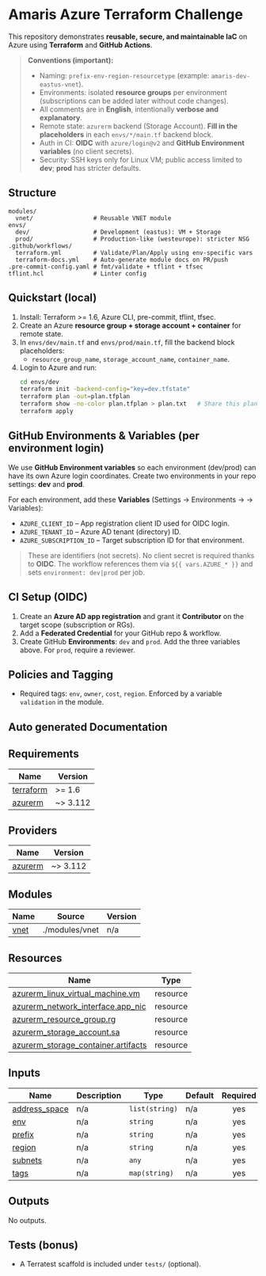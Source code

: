 # Amaris Azure Terraform Challenge

This repository demonstrates **reusable, secure, and maintainable IaC** on Azure using **Terraform** and **GitHub Actions**.

> **Conventions (important):**
> - Naming: `prefix-env-region-resourcetype` (example: `amaris-dev-eastus-vnet`).
> - Environments: isolated **resource groups** per environment (subscriptions can be added later without code changes).
> - All comments are in **English**, intentionally **verbose and explanatory**.
> - Remote state: `azurerm` backend (Storage Account). **Fill in the placeholders** in each `envs/*/main.tf` backend block.
> - Auth in CI: **OIDC** with `azure/login@v2` and **GitHub Environment variables** (no client secrets).
> - Security: SSH keys only for Linux VM; public access limited to **dev**; **prod** has stricter defaults.

## Structure
```
modules/
  vnet/                 # Reusable VNET module
envs/
  dev/                  # Development (eastus): VM + Storage
  prod/                 # Production-like (westeurope): stricter NSG
.github/workflows/
  terraform.yml         # Validate/Plan/Apply using env-specific vars
  terraform-docs.yml    # Auto-generate module docs on PR/push
.pre-commit-config.yaml # fmt/validate + tflint + tfsec
tflint.hcl              # Linter config
```

## Quickstart (local)
1. Install: Terraform >= 1.6, Azure CLI, pre-commit, tflint, tfsec.
2. Create an Azure **resource group + storage account + container** for remote state.
3. In `envs/dev/main.tf` and `envs/prod/main.tf`, fill the backend block placeholders:
   - `resource_group_name`, `storage_account_name`, `container_name`.
4. Login to Azure and run:
   ```bash
   cd envs/dev
   terraform init -backend-config="key=dev.tfstate"
   terraform plan -out=plan.tfplan
   terraform show -no-color plan.tfplan > plan.txt   # Share this plan output
   terraform apply
   ```

## GitHub Environments & Variables (per environment login)
We use **GitHub Environment variables** so each environment (dev/prod) can have its own Azure login coordinates.
Create two environments in your repo settings: **dev** and **prod**.

For each environment, add these **Variables** (Settings → Environments → <env> → Variables):
- `AZURE_CLIENT_ID` – App registration client ID used for OIDC login.
- `AZURE_TENANT_ID` – Azure AD tenant (directory) ID.
- `AZURE_SUBSCRIPTION_ID` – Target subscription ID for that environment.

> These are identifiers (not secrets). No client secret is required thanks to **OIDC**.
> The workflow references them via `${{ vars.AZURE_* }}` and sets `environment: dev|prod` per job.

## CI Setup (OIDC)
1. Create an **Azure AD app registration** and grant it **Contributor** on the target scope (subscription or RGs).
2. Add a **Federated Credential** for your GitHub repo & workflow.
3. Create GitHub **Environments**: `dev` and `prod`. Add the three variables above. For `prod`, require a reviewer.

## Policies and Tagging
- Required tags: `env`, `owner`, `cost`, `region`. Enforced by a variable `validation` in the module.

## Auto generated Documentation

<!-- BEGIN_TF_DOCS -->
## Requirements

| Name | Version |
|------|---------|
| <a name="requirement_terraform"></a> [terraform](#requirement\_terraform) | >= 1.6 |
| <a name="requirement_azurerm"></a> [azurerm](#requirement\_azurerm) | ~> 3.112 |

## Providers

| Name | Version |
|------|---------|
| <a name="provider_azurerm"></a> [azurerm](#provider\_azurerm) | ~> 3.112 |

## Modules

| Name | Source | Version |
|------|--------|---------|
| <a name="module_vnet"></a> [vnet](#module\_vnet) | ./modules/vnet | n/a |

## Resources

| Name | Type |
|------|------|
| [azurerm_linux_virtual_machine.vm](https://registry.terraform.io/providers/hashicorp/azurerm/latest/docs/resources/linux_virtual_machine) | resource |
| [azurerm_network_interface.app_nic](https://registry.terraform.io/providers/hashicorp/azurerm/latest/docs/resources/network_interface) | resource |
| [azurerm_resource_group.rg](https://registry.terraform.io/providers/hashicorp/azurerm/latest/docs/resources/resource_group) | resource |
| [azurerm_storage_account.sa](https://registry.terraform.io/providers/hashicorp/azurerm/latest/docs/resources/storage_account) | resource |
| [azurerm_storage_container.artifacts](https://registry.terraform.io/providers/hashicorp/azurerm/latest/docs/resources/storage_container) | resource |

## Inputs

| Name | Description | Type | Default | Required |
|------|-------------|------|---------|:--------:|
| <a name="input_address_space"></a> [address\_space](#input\_address\_space) | n/a | `list(string)` | n/a | yes |
| <a name="input_env"></a> [env](#input\_env) | n/a | `string` | n/a | yes |
| <a name="input_prefix"></a> [prefix](#input\_prefix) | n/a | `string` | n/a | yes |
| <a name="input_region"></a> [region](#input\_region) | n/a | `string` | n/a | yes |
| <a name="input_subnets"></a> [subnets](#input\_subnets) | n/a | `any` | n/a | yes |
| <a name="input_tags"></a> [tags](#input\_tags) | n/a | `map(string)` | n/a | yes |

## Outputs

No outputs.
<!-- END_TF_DOCS -->


## Tests (bonus)
- A Terratest scaffold is included under `tests/` (optional).
